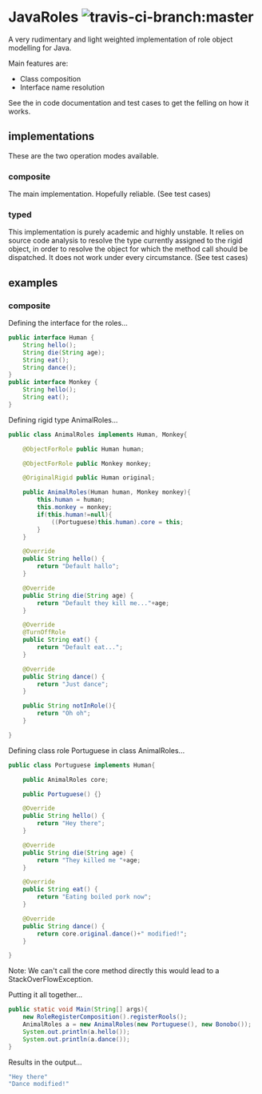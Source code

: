 # JavaRoles ![travis-ci-branch:master](https://travis-ci.org/Mashashi/javaroles.svg?branch=master)

A very rudimentary and light weighted implementation of role object modelling for Java.

Main features are: 
* Class composition 
* Interface name resolution

See the in code documentation and test cases to get the felling on how it works.

## implementations
These are the two operation modes available.

### composite
The main implementation. Hopefully reliable. (See test cases)

### typed
This implementation is purely academic and highly unstable. It relies on source code analysis to resolve the type currently assigned to the rigid object, in order to resolve the object for which the method call should be dispatched. It does not work under every circumstance. (See test cases)

## examples

### composite 

Defining the interface for the roles...
```java
public interface Human {
	String hello(); 
	String die(String age);  
	String eat();
	String dance();
}
public interface Monkey {
	String hello();
	String eat();
}
```

Defining rigid type AnimalRoles...
```java
public class AnimalRoles implements Human, Monkey{

	@ObjectForRole public Human human;

	@ObjectForRole public Monkey monkey;

	@OriginalRigid public Human original;

	public AnimalRoles(Human human, Monkey monkey){
	    this.human = human;
	    this.monkey = monkey;
	    if(this.human!=null){
	        ((Portuguese)this.human).core = this;
	    }
	}

	@Override
	public String hello() {
	    return "Default hallo";
	}

	@Override
	public String die(String age) {
	    return "Default they kill me..."+age;
	}

	@Override
	@TurnOffRole
	public String eat() {
	    return "Default eat...";
	}

	@Override
	public String dance() {
	    return "Just dance";
	}

	public String notInRole(){
	    return "Oh oh";
	}

}
```

Defining class role Portuguese in class AnimalRoles...
```java
public class Portuguese implements Human{

	public AnimalRoles core;

	public Portuguese() {}

	@Override
	public String hello() {
	    return "Hey there";
	}

	@Override
	public String die(String age) {
	    return "They killed me "+age;
	}

	@Override
	public String eat() {
	    return "Eating boiled pork now";
	}

	@Override
	public String dance() {
	    return core.original.dance()+" modified!";
	}

}
```
Note: We can't call the core method directly this would lead to a StackOverFlowException.

Putting it all together...
```java
public static void Main(String[] args){
	new RoleRegisterComposition().registerRools();
	AnimalRoles a = new AnimalRoles(new Portuguese(), new Bonobo());
	System.out.println(a.hello());
	System.out.println(a.dance());
}
```

Results in the output...
```java
"Hey there"
"Dance modified!"
```